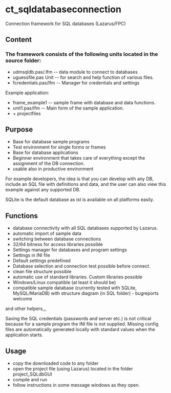 # ct_sqldatabaseconnection
Connection framework for SQL databases (Lazarus/FPC)
## Content

### The framework consists of the following units located in the **source** folder:
<ul>
<li> udmsqldb.pas/.lfm -- data module to connect to databases
<li> uguessfile.pas Unit -- for search and help function of various files.
<li> fcredentials.pas/lfm -- Manager for credentials and settings
</ul>

Example application:
<ul>
<li>frame_example1 -- sample frame with database and data functions.
<li>unit1.pas/lfm -- Main form of the sample application.
<li> + projectfiles
</ul>

## Purpose
<ul>
<li>Base for database sample programs
<li>Test environment for single forms or frames
<li>Base for database applications
<li>Beginner environment that takes care of everything except the assignment of the DB connection.
<li>usable also in productive environment
</ul>

For example developers, the idea is that you can develop with any DB, include an SQL file with definitions and data, and the user can also view this example against any supported DB.

SQLite is the default database as ist is available on all platforms easily.

## Functions
<ul>
<li>database connectivity with all SQL databases supported by Lazarus.
<li>automatic import of sample data
<li>switching between database connections
<li>32/64 bitness for access libraries possible
<li>Settings manager for databases and program settings
<li>Settings in INI file
<li>Default settings predefined
<li>Database selection and connection test possible before connect.
<li>clean file structure possible
<li>automatic use of standard libraries. Custom libraries possible
<li>Windows/Linux compatible (at least it should be)
<li>compatible sample database (currently tested with SQLite, MySQL/MariaDB) with structure diagram (in SQL folder) - bugreports welcome
</ul>

and other helpers,,,

Saving the SQL credentials (passwords and server etc.) is not critical because for a sample program the INI file is not supplied.
Missing config files are automatically generated locally with standard values when the application starts.


## Usage

<ul>
<li>copy the downloaded code to any folder
<li>open the project file (using Lazarus) located in the folder project_SQLdbGUI
<li>compile and run
<li>follow instructions in some message windows as they open.
</ul>


